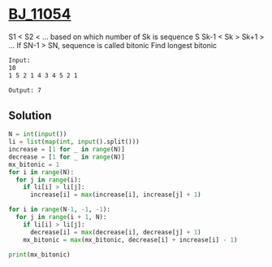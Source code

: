 # [BJ_11054](https://acmicpc.net/problem/11054)

S1 < S2 < ... based on which number of Sk is sequence S Sk-1 < Sk > Sk+1 > ... If SN-1 > SN, sequence is called bitonic
Find longest bitonic

```txt
Input:
10
1 5 2 1 4 3 4 5 2 1

Output: 7
```

## Solution

```py
N = int(input())
li = list(map(int, input().split()))
increase = [1 for _ in range(N)]
decrease = [1 for _ in range(N)]
mx_bitonic = 1
for i in range(N):
  for j in range(i):
    if li[i] > li[j]:
      increase[i] = max(increase[i], increase[j] + 1)

for i in range(N-1, -1, -1):
  for j in range(i + 1, N):
    if li[i] > li[j]:
      decrease[i] = max(decrease[i], decrease[j] + 1)
    mx_bitonic = max(mx_bitonic, decrease[i] + increase[i] - 1)

print(mx_bitonic)
```

